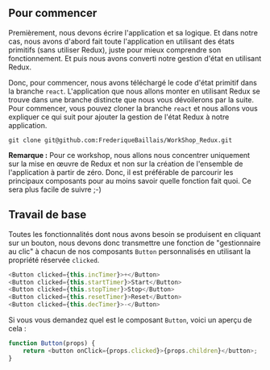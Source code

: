 ## Pour commencer

Premièrement, nous devons écrire l'application et sa logique. Et dans notre cas, nous avons d'abord fait toute l'application en utilisant des états primitifs (sans utiliser Redux), juste pour mieux comprendre son fonctionnement. Et puis nous avons converti notre gestion d'état en utilisant Redux.

Donc, pour commencer, nous avons téléchargé le code d'état primitif dans la branche ```react```. L'application que nous allons monter en utilisant Redux se trouve dans une branche distincte que nous vous dévoilerons par la suite. Pour commencer, vous pouvez cloner la branche ```react``` et nous allons vous expliquer ce qui suit pour ajouter la gestion de l'état Redux à notre application.

```git clone git@github.com:FrederiqueBaillais/WorkShop_Redux.git```

**Remarque :** Pour ce workshop, nous allons nous concentrer uniquement sur la mise en œuvre de Redux et non sur la création de l'ensemble de l'application à partir de zéro. Donc, il est préférable de parcourir les principaux composants pour au moins savoir quelle fonction fait quoi. Ce sera plus facile de suivre ;-)

## Travail de base

Toutes les fonctionnalités dont nous avons besoin se produisent en cliquant sur un bouton, nous devons donc transmettre une fonction de "gestionnaire au clic" à chacun de nos composants ```Button``` personnalisés en utilisant la propriété réservée ```clicked```.

```javascript
<Button clicked={this.incTimer}>+</Button>
<Button clicked={this.startTimer}>Start</Button>
<Button clicked={this.stopTimer}>Stop</Button>
<Button clicked={this.resetTimer}>Reset</Button>
<Button clicked={this.decTimer}>-</Button>
```

Si vous vous demandez quel est le composant ```Button```, voici un aperçu de cela :

```javascript
function Button(props) {
    return <button onClick={props.clicked}>{props.children}</button>;
}
```
